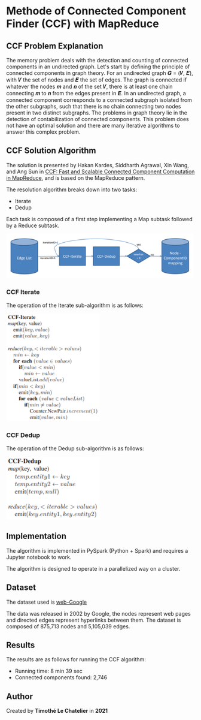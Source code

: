 # Methode of Connected Component Finder (CCF) with MapReduce


## CCF Problem Explanation

The memory problem deals with the detection and counting of connected components in an undirected graph.
Let's start by defining the principle of connected components in graph theory.
For an undirected graph 𝑮 = (𝑽, 𝑬), with 𝑽 the set of nodes and 𝑬 the set of edges.
The graph is connected if whatever the nodes 𝒎 and 𝒏 of the set 𝑽, there is at least one chain connecting 𝒎 to 𝒏 from the edges present in 𝑬.
In an undirected graph, a connected component corresponds to a connected subgraph isolated from the other subgraphs, such that there is no chain connecting two nodes present in two distinct subgraphs.
The problems in graph theory lie in the detection of contabilization of connected components.
This problem does not have an optimal solution and there are many iterative algorithms to answer this complex problem.

## CCF Solution Algorithm

The solution is presented by Hakan Kardes, Siddharth Agrawal, Xin Wang, and Ang Sun in [CCF: Fast and Scalable Connected Component
Computation in MapReduce](https://www.cse.unr.edu/~hkardes/pdfs/ccf.pdf), and is based on the MapReduce pattern.

The resolution algorithm breaks down into two tasks:
* Iterate
* Dedup

Each task is composed of a first step implementing a Map subtask followed by a Reduce subtask.

<img src="resources/CCF_methode.png" width="500">

### CCF Iterate

The operation of the Iterate sub-algorithm is as follows:

<img src="resources/CCF_Iterate.png" width="250">

### CCF Dedup

The operation of the Dedup sub-algorithm is as follows:

<img src="resources/CCF_Dedup.png" width="250">

## Implementation

The algorithm is implemented in PySpark (Python + Spark) and requires a Jupyter notebook to work.

The algorithm is designed to operate in a parallelized way on a cluster.

## Dataset

The dataset used is [web-Google](https://snap.stanford.edu/data/web-Google.html)

The data was released in 2002 by Google, the nodes represent web pages and directed edges represent hyperlinks between them.
The dataset is composed of 875,713 nodes and 5,105,039 edges.

## Results

The results are as follows for running the CCF algorithm: 
* Running time: 8 min 39 sec 
* Connected components found: 2,746

## Author

Created by **Timothé Le Chatelier** in **2021**